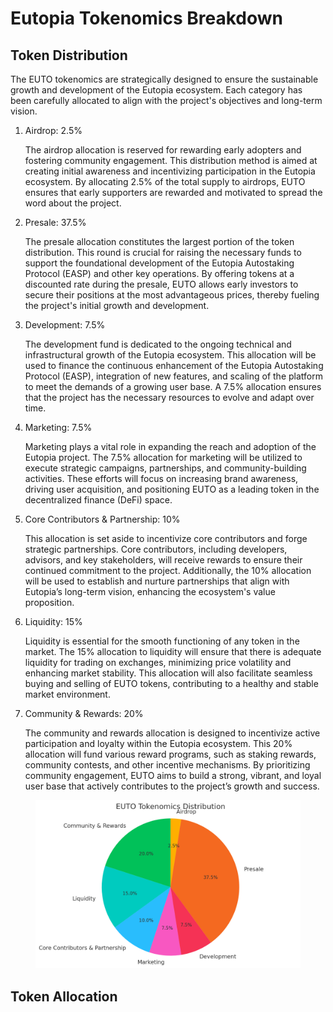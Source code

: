 # Eutopia Tokenomics Breakdown

## Token Distribution

The EUTO tokenomics are strategically designed to ensure the sustainable growth and development of the Eutopia ecosystem. Each category has been carefully allocated to align with the project's objectives and long-term vision.

1.  Airdrop: 2.5%

    The airdrop allocation is reserved for rewarding early adopters and fostering community engagement. This distribution method is aimed at creating initial awareness and incentivizing participation in the Eutopia ecosystem. By allocating 2.5% of the total supply to airdrops, EUTO ensures that early supporters are rewarded and motivated to spread the word about the project.
2.  Presale: 37.5%

    The presale allocation constitutes the largest portion of the token distribution. This round is crucial for raising the necessary funds to support the foundational development of the Eutopia Autostaking Protocol (EASP) and other key operations. By offering tokens at a discounted rate during the presale, EUTO allows early investors to secure their positions at the most advantageous prices, thereby fueling the project's initial growth and development.
3.  Development: 7.5%

    The development fund is dedicated to the ongoing technical and infrastructural growth of the Eutopia ecosystem. This allocation will be used to finance the continuous enhancement of the Eutopia Autostaking Protocol (EASP), integration of new features, and scaling of the platform to meet the demands of a growing user base. A 7.5% allocation ensures that the project has the necessary resources to evolve and adapt over time.
4.  Marketing: 7.5%

    Marketing plays a vital role in expanding the reach and adoption of the Eutopia project. The 7.5% allocation for marketing will be utilized to execute strategic campaigns, partnerships, and community-building activities. These efforts will focus on increasing brand awareness, driving user acquisition, and positioning EUTO as a leading token in the decentralized finance (DeFi) space.
5.  Core Contributors & Partnership: 10%

    This allocation is set aside to incentivize core contributors and forge strategic partnerships. Core contributors, including developers, advisors, and key stakeholders, will receive rewards to ensure their continued commitment to the project. Additionally, the 10% allocation will be used to establish and nurture partnerships that align with Eutopia’s long-term vision, enhancing the ecosystem's value proposition.
6.  Liquidity: 15%

    Liquidity is essential for the smooth functioning of any token in the market. The 15% allocation to liquidity will ensure that there is adequate liquidity for trading on exchanges, minimizing price volatility and enhancing market stability. This allocation will also facilitate seamless buying and selling of EUTO tokens, contributing to a healthy and stable market environment.
7.  Community & Rewards: 20%

    The community and rewards allocation is designed to incentivize active participation and loyalty within the Eutopia ecosystem. This 20% allocation will fund various reward programs, such as staking rewards, community contests, and other incentive mechanisms. By prioritizing community engagement, EUTO aims to build a strong, vibrant, and loyal user base that actively contributes to the project’s growth and success.

<figure><img src="../.gitbook/assets/output (1).png" alt=""><figcaption></figcaption></figure>

## Token Allocation

